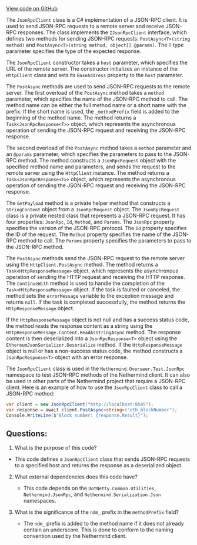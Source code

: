 [View code on GitHub](https://github.com/nethermindeth/nethermind/Nethermind.Overseer.Test/JsonRpc/JsonRpcClient.cs)

The `JsonRpcClient` class is a C# implementation of a JSON-RPC client. It is used to send JSON-RPC requests to a remote server and receive JSON-RPC responses. The class implements the `IJsonRpcClient` interface, which defines two methods for sending JSON-RPC requests: `PostAsync<T>(string method)` and `PostAsync<T>(string method, object[] @params)`. The `T` type parameter specifies the type of the expected response.

The `JsonRpcClient` constructor takes a `host` parameter, which specifies the URL of the remote server. The constructor initializes an instance of the `HttpClient` class and sets its `BaseAddress` property to the `host` parameter.

The `PostAsync` methods are used to send JSON-RPC requests to the remote server. The first overload of the `PostAsync` method takes a `method` parameter, which specifies the name of the JSON-RPC method to call. The method name can be either the full method name or a short name with the `_` prefix. If the short name is used, the `_methodPrefix` field is added to the beginning of the method name. The method returns a `Task<JsonRpcResponse<T>>` object, which represents the asynchronous operation of sending the JSON-RPC request and receiving the JSON-RPC response.

The second overload of the `PostAsync` method takes a `method` parameter and an `@params` parameter, which specifies the parameters to pass to the JSON-RPC method. The method constructs a `JsonRpcRequest` object with the specified method name and parameters, and sends the request to the remote server using the `HttpClient` instance. The method returns a `Task<JsonRpcResponse<T>>` object, which represents the asynchronous operation of sending the JSON-RPC request and receiving the JSON-RPC response.

The `GetPayload` method is a private helper method that constructs a `StringContent` object from a `JsonRpcRequest` object. The `JsonRpcRequest` class is a private nested class that represents a JSON-RPC request. It has four properties: `JsonRpc`, `Id`, `Method`, and `Params`. The `JsonRpc` property specifies the version of the JSON-RPC protocol. The `Id` property specifies the ID of the request. The `Method` property specifies the name of the JSON-RPC method to call. The `Params` property specifies the parameters to pass to the JSON-RPC method.

The `PostAsync` methods send the JSON-RPC request to the remote server using the `HttpClient.PostAsync` method. The method returns a `Task<HttpResponseMessage>` object, which represents the asynchronous operation of sending the HTTP request and receiving the HTTP response. The `ContinueWith` method is used to handle the completion of the `Task<HttpResponseMessage>` object. If the task is faulted or canceled, the method sets the `errorMessage` variable to the exception message and returns `null`. If the task is completed successfully, the method returns the `HttpResponseMessage` object.

If the `HttpResponseMessage` object is not null and has a success status code, the method reads the response content as a string using the `HttpResponseMessage.Content.ReadAsStringAsync` method. The response content is then deserialized into a `JsonRpcResponse<T>` object using the `EthereumJsonSerializer.Deserialize` method. If the `HttpResponseMessage` object is null or has a non-success status code, the method constructs a `JsonRpcResponse<T>` object with an error response.

The `JsonRpcClient` class is used in the `Nethermind.Overseer.Test.JsonRpc` namespace to test JSON-RPC methods of the Nethermind client. It can also be used in other parts of the Nethermind project that require a JSON-RPC client. Here is an example of how to use the `JsonRpcClient` class to call a JSON-RPC method:

```csharp
var client = new JsonRpcClient("http://localhost:8545");
var response = await client.PostAsync<string>("eth_blockNumber");
Console.WriteLine($"Block number: {response.Result}");
```
## Questions: 
 1. What is the purpose of this code?
   - This code defines a `JsonRpcClient` class that sends JSON-RPC requests to a specified host and returns the response as a deserialized object.

2. What external dependencies does this code have?
   - This code depends on the `DotNetty.Common.Utilities`, `Nethermind.JsonRpc`, and `Nethermind.Serialization.Json` namespaces.

3. What is the significance of the `ndm_` prefix in the `methodPrefix` field?
   - The `ndm_` prefix is added to the method name if it does not already contain an underscore. This is done to conform to the naming convention used by the Nethermind client.